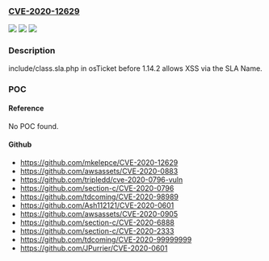 ### [CVE-2020-12629](https://cve.mitre.org/cgi-bin/cvename.cgi?name=CVE-2020-12629)
![](https://img.shields.io/static/v1?label=Product&message=n%2Fa&color=blue)
![](https://img.shields.io/static/v1?label=Version&message=n%2Fa&color=blue)
![](https://img.shields.io/static/v1?label=Vulnerability&message=n%2Fa&color=brighgreen)

### Description

include/class.sla.php in osTicket before 1.14.2 allows XSS via the SLA Name.

### POC

#### Reference
No POC found.

#### Github
- https://github.com/mkelepce/CVE-2020-12629
- https://github.com/awsassets/CVE-2020-0883
- https://github.com/tripledd/cve-2020-0796-vuln
- https://github.com/section-c/CVE-2020-0796
- https://github.com/tdcoming/CVE-2020-98989
- https://github.com/Ash112121/CVE-2020-0601
- https://github.com/awsassets/CVE-2020-0905
- https://github.com/section-c/CVE-2020-6888
- https://github.com/section-c/CVE-2020-2333
- https://github.com/tdcoming/CVE-2020-99999999
- https://github.com/JPurrier/CVE-2020-0601

